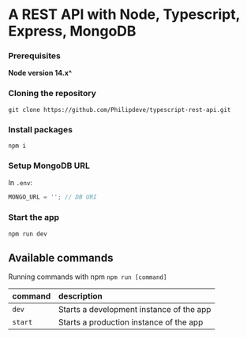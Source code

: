 # A REST API with Node, Typescript, Express,  MongoDB

### Prerequisites

**Node version 14.x^**

### Cloning the repository

```shell
git clone https://github.com/Philipdeve/typescript-rest-api.git
```

### Install packages

```shell
npm i
```

### Setup MongoDB URL

In `.env`:

```js
MONGO_URL = ''; // DB URI
```

### Start the app

```shell
npm run dev
```

## Available commands

Running commands with npm `npm run [command]`

| command         | description                              |
| :-------------- | :--------------------------------------- |
| `dev`         | Starts a development instance of the app |
| `start`         | Starts a production instance of the app |